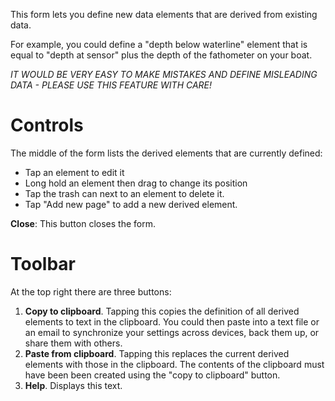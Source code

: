 This form lets you define new data elements that are derived from existing data.

For example, you could define a "depth below waterline" element that is equal to
"depth at sensor" plus the depth of the fathometer on your boat.

*IT WOULD BE VERY EASY TO MAKE MISTAKES AND DEFINE MISLEADING DATA - PLEASE USE
THIS FEATURE WITH CARE!*

# Controls

The middle of the form lists the derived elements that are currently defined:

* Tap an element to edit it
* Long hold an element then drag to change its position
* Tap the trash can next to an element to delete it.
* Tap "Add new page" to add a new derived element.

**Close**: This button closes the form.

# Toolbar

At the top right there are three buttons:

1.  **Copy to clipboard**. Tapping this copies the definition of all derived
    elements to text in the clipboard. You could then paste into a text file or
    an email to synchronize your settings across devices, back them up, or share
    them with others.
2.  **Paste from clipboard**. Tapping this replaces the current derived elements 
    with those in the clipboard. The contents of the clipboard must have
    been been created using the "copy to clipboard" button.
3.  **Help**. Displays this text.
